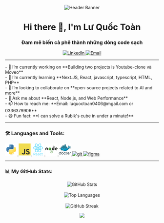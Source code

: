 <p align="center">
  <img src="[https://raw.githubusercontent.com/MartinHeinz/MartinHeinz/master/header.png](https://github.com/Q-Toan/Q-Toan/blob/main/Banner.png)" alt="Header Banner" />
</p>

<h1 align="center">Hi there 👋, I'm Lư Quốc Toàn</h1>
<h3 align="center">Đam mê biến cà phê thành những dòng code sạch</h3>

<p align="center">
  <a href="[https://www.linkedin.com/in/l%C6%B0-qu%E1%BB%91c-to%C3%A0n-172b62383/]" target="_blank">
    <img src="https://img.shields.io/badge/LinkedIn-0077B5?style=for-the-badge&logo=linkedin&logoColor=white" alt="LinkedIn"/>
  </a>
  <a href="mailto:[luquoctoan0406@gmail.com]">
    <img src="https://img.shields.io/badge/Gmail-D14836?style=for-the-badge&logo=gmail&logoColor=white" alt="Email"/>
  </a>
</p>

---

<p align="left">
  - 🔭 I’m currently working on **Building two projects is Youtube-clone và Moveo**
  <br/>
  - 🌱 I’m currently learning **Next.JS, React, javascript, typescript, HTML, PHP**
  <br/>
  - 👯 I’m looking to collaborate on **open-source projects related to AI and more**
  <br/>
  - 💬 Ask me about **React, Node.js, and Web Performance**
  <br/>
  - 📫 How to reach me: **Email: luquoctoan0406@mgail.com or 0336379906**
  <br/>
  - 😄 Fun fact: **I can solve a Rubik's cube in under a minute!**
</p>

---

<h3 align="left">🛠️ Languages and Tools:</h3>
<p align="left">
  <a href="https://www.python.org" target="_blank" rel="noreferrer">
    <img src="https://raw.githubusercontent.com/devicons/devicon/master/icons/python/python-original.svg" alt="python" width="40" height="40"/>
  </a>
  <a href="https://developer.mozilla.org/en-US/docs/Web/JavaScript" target="_blank" rel="noreferrer">
    <img src="https://raw.githubusercontent.com/devicons/devicon/master/icons/javascript/javascript-original.svg" alt="javascript" width="40" height="40"/>
  </a>
  <a href="https://reactjs.org/" target="_blank" rel="noreferrer">
    <img src="https://raw.githubusercontent.com/devicons/devicon/master/icons/react/react-original-wordmark.svg" alt="react" width="40" height="40"/>
  </a>
  <a href="https://nodejs.org" target="_blank" rel="noreferrer">
    <img src="https://raw.githubusercontent.com/devicons/devicon/master/icons/nodejs/nodejs-original-wordmark.svg" alt="nodejs" width="40" height="40"/>
  </a>
  <a href="https://www.docker.com/" target="_blank" rel="noreferrer">
    <img src="https://raw.githubusercontent.com/devicons/devicon/master/icons/docker/docker-original-wordmark.svg" alt="docker" width="40" height="40"/>
  </a>
  <a href="https://git-scm.com/" target="_blank" rel="noreferrer">
    <img src="https://www.vectorlogo.zone/logos/git-scm/git-scm-icon.svg" alt="git" width="40" height="40"/>
  </a>
  <a href="https://www.figma.com/" target="_blank" rel="noreferrer">
    <img src="https://www.vectorlogo.zone/logos/figma/figma-icon.svg" alt="figma" width="40" height="40"/>
  </a>
</p>

---

<h3 align="left">📊 My GitHub Stats:</h3>
<p align="center">
  <img align="center" src="https://github-readme-stats.vercel.app/api?username=Q-Toan&show_icons=true&locale=en&theme=tokyonight" alt="GitHub Stats" />
  <br/><br/>
  <img align="center" src="https://github-readme-stats.vercel.app/api/top-langs?username=Q-Toan&show_icons=true&locale=en&layout=compact&theme=tokyonight" alt="Top Languages" />
  <br/><br/>
  <img align="center" src="https://github-readme-streak-stats.herokuapp.com/?user=Q-Toan&theme=tokyonight" alt="GitHub Streak" />
</p>

<p align="center">
  <img src="https://capsule-render.vercel.app/api?type=waving&color=0:B2E6F2,100:27C5F2&height=120&text=Thanks%20for%20visiting!&fontSize=30" />
</p>
